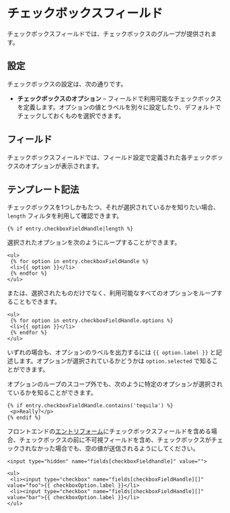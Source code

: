 # チェックボックスフィールド

チェックボックスフィールドでは、チェックボックスのグループが提供されます。

## 設定

チェックボックスの設定は、次の通りです。

* **チェックボックスのオプション** – フィールドで利用可能なチェックボックスを定義します。オプションの値とラベルを別々に設定したり、デフォルトでチェックしておくものを選択できます。

## フィールド

チェックボックスフィールドでは、フィールド設定で定義された各チェックボックスのオプションが表示されます。

## テンプレート記法

チェックボックスを1つしかもたつ、それが選択されているかを知りたい場合、`length` フィルタを利用して確認できます。

```twig
{% if entry.checkboxFieldHandle|length %}
```

選択されたオプションを次のようにループすることができます。

```twig
<ul>
 {% for option in entry.checkboxFieldHandle %}
 <li>{{ option }}</li>
 {% endfor %}
</ul>
```

または、選択されたものだけでなく、利用可能なすべてのオプションをループすることもできます。

```twig
<ul>
 {% for option in entry.checkboxFieldHandle.options %}
 <li>{{ option }}</li>
 {% endfor %}
</ul>
```

いずれの場合も、オプションのラベルを出力するには `{{ option.label }}` と記述します。オプションが選択されているかどうかは `option.selected` で知ることができます。

オプションのループのスコープ外でも、次のように特定のオプションが選択されているかを知ることができます。

```twig
{% if entry.checkboxFieldHandle.contains('tequila') %}
 <p>Really?</p>
{% endif %}
```

フロントエンドの[エントリフォーム](templating/examples/entry-form.md)にチェックボックスフィールドを含める場合、チェックボックスの前に不可視フィールドを含め、チェックボックスがチェックされなかった場合でも、空の値が送信されるようにしてください。

```twig
<input type="hidden" name="fields[checkboxFieldhandle]" value="">

<ul>
 <li><input type="checkbox" name="fields[checkboxFieldHandle][]" value="foo">{{ checkboxOption.label }}</li>
 <li><input type="checkbox" name="fields[checkboxFieldHandle][]" value="bar">{{ checkboxOption.label }}</li>
</ul>
```

